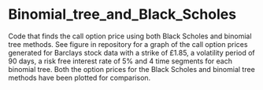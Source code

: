 # Binomial_tree_and_Black_Scholes
Code that finds the call option price using both Black Scholes and binomial tree methods.
See figure in repository for a graph of the call option prices generated for Barclays stock data with a strike of £1.85, a volatility period of 90 days, a risk free interest rate of 5% and 4 time segments for each binomial tree.
Both the option prices for the Black Scholes and binomial tree methods have been plotted for comparison.
